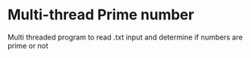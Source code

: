 # Multi-thread Prime number
 Multi threaded program to read .txt input and determine if numbers are prime or not
 